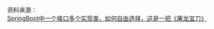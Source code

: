 
资料来源：<br/>
[SpringBoot中一个接口多个实现类，如何自由选择，这是一把《屠龙宝刀》](https://blog.csdn.net/xiaorui51/article/details/109378117)

